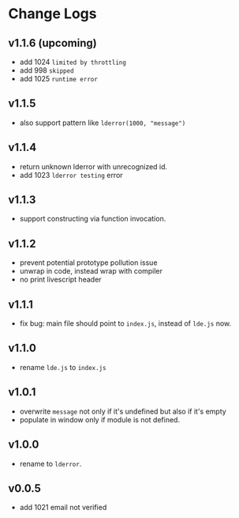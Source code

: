 # Change Logs

## v1.1.6 (upcoming)

 - add 1024 `limited by throttling`
 - add 998 `skipped`
 - add 1025 `runtime error`


## v1.1.5

 - also support pattern like `lderror(1000, "message")`


## v1.1.4

 - return unknown lderror with unrecognized id.
 - add 1023 `lderror testing` error


## v1.1.3

 - support constructing via function invocation.


## v1.1.2

 - prevent potential prototype pollution issue
 - unwrap in code, instead wrap with compiler
 - no print livescript header


## v1.1.1

 - fix bug: main file should point to `index.js`, instead of `lde.js` now.


## v1.1.0

 - rename `lde.js` to `index.js`


## v1.0.1

 - overwrite `message` not only if it's undefined but also if it's empty
 - populate in window only if module is not defined.


## v1.0.0

 - rename to `lderror`.


## v0.0.5

 - add 1021 email not verified
